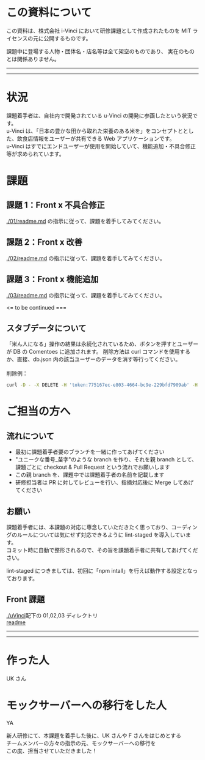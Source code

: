 # この資料について

この資料は、株式会社 i-Vinci において研修課題として作成されたものを
MIT ライセンスの元に公開するものです。

課題中に登場する人物・団体名・店名等は全て架空のものであり、
実在のものとは関係ありません。

---

---

# 状況

課題着手者は、自社内で開発されている u-Vinci の開発に参画したという状況です。\
u-Vinci は、「日本の豊かな田から取れた栄養のある米を」をコンセプトととした、飲食店情報をユーザーが共有できる Web アプリケーションです。\
u-Vinci はすでにエンドユーザーが使用を開始していて、機能追加・不具合修正等が求められています。

# 課題

## 課題 1：Front x 不具合修正

[./01/readme.md](01/readme.md) の指示に従って、課題を着手してみてください。

## 課題 2：Front x 改善

[./02/readme.md](02/readme.md) の指示に従って、課題を着手してみてください。

## 課題 3：Front x 機能追加

[./03/readme.md](03/readme.md) の指示に従って、課題を着手してみてください。

<= to be continued ===

## スタブデータについて

「米ん人になる」操作の結果は永続化されているため、ボタンを押すとユーザーが DB の Comentoes に追加されます。
削除方法は curl コマンドを使用するか、直接、db.json 内の該当ユーザーのデータを消す等行ってください。 \
<br>
削除例：

```sh
curl -D - -X DELETE -H 'token:775167ec-e803-4664-bc9e-229bfd7909ab' -H 'Content-Type:application/json' -d '{"user":{"id":"U88888","name":"シンニュー・シャイン"}}' http://localhost:4000/restaurants/SHOP03/unlike
```

# ご担当の方へ

## 流れについて

- 最初に課題着手者要のブランチを一緒に作ってあげてください
- "ユニークな番号\_苗字"のような branch を作り、それを親 branch として、課題ごとに checkout & Pull Request という流れでお願いします
- この親 branch を、課題中では課題着手者の名前を記載します
- 研修担当者は PR に対してレビューを行い、指摘対応後に Merge してあげてください

## お願い

課題着手者には、本課題の対応に専念していただきたく思っており、コーディングのルールについては気にせず対応できるように lint-staged を導入しています。\
コミット時に自動で整形されるので、その旨を課題着手者に共有してあげてください。

lint-staged につきましては、初回に「npm intall」を行えば動作する設定となっております。

## Front 課題

[./uVinci](uVinci)配下の 01,02,03 ディレクトリ\
[readme](uVinci/front/spa/readme.md)

---

---

# 作った人

UK さん

# モックサーバーへの移行をした人

YA

新人研修にて、本課題を着手した後に、UK さんや F さんをはじめとする\
チームメンバーの方々の指示の元、モックサーバーへの移行を\
この度、担当させていただきました！
